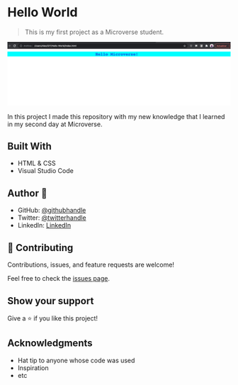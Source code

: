 # Hello World

> This is my first project as a Microverse student.

![screenshot](image/SS-hello-Microverse.png)

In this project I made this repository with my new knowledge that I learned in my second day at Microverse.

## Built With

- HTML & CSS
- Visual Studio Code


## Author 👤   



- GitHub: [@githubhandle](https://github.com/AlexRS90)
- Twitter: [@twitterhandle](https://twitter.com/AlejandroRBenji)
- LinkedIn: [LinkedIn](https://www.linkedin.com/in/alejandro-ramos-santos-9b0b52135/)


## 🤝 Contributing

Contributions, issues, and feature requests are welcome!

Feel free to check the [issues page](../../issues/).

## Show your support

Give a ⭐️ if you like this project!

## Acknowledgments

- Hat tip to anyone whose code was used
- Inspiration
- etc


